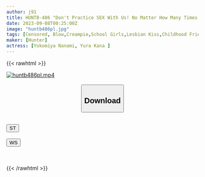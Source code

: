 ```yaml
---
author: j91
title: HUNTB-486 "Don't Practice SEX With Us! No Matter How Many Times You Fail! Have Sex And Cheer Up" A Super Gentle Childhood Friend Full Of Hospitality To Me Who Is Worried About Being A Virgin
date: 2023-09-08T00:25:00Z
image: "huntb486pl.jpg"
tags: [Censored, Blow,Creampie,School Girls,Lesbian Kiss,Childhood Friend	]
maker: [Hunter]
actress: [Yokomiya Nanami, Yura Kana ]
---
```



{{< rawhtml >}}

<div class="video" data-videoid="DAJYjJvo7bIkMdr">
    <a href="javascript:;">
        <img src="https://my.j91.asia/posts/huntb486pl/huntb486pl.jpg" width="WIDTH" height="HEIGHT" alt="huntb486pl.mp4" loading="lazy">
    </a>
</div>

<script type="text/javascript" src="https://j91.asia/asset/on-demand-st.js"></script>

<br>
  <link rel="stylesheet" href="https://j91.asia/asset/bs5.css">
  
  <center>
  <button class="btn btn-primary" type="button" data-bs-toggle="collapse" data-bs-target=".multi-collapse" aria-expanded="false" aria-controls="multiCollapseExample1 multiCollapseExample2"><h2>Download</h2></button></center>
</p>
<div class="row">
  <div class="col">
    <div class="collapse multi-collapse" id="multiCollapseExample1">
      <div class="card card-body">
	      	      <br>
<div class="buttons">  
<a href="https://streamtape.to/v/DAJYjJvo7bIkMdr"><button class="btn-hover color-3"><i class="fa fa-download"></i> ST</button></a></div>
    </div>
  </div>
</div>
  <div class="col">
    <div class="collapse multi-collapse" id="multiCollapseExample2">
      <div class="card card-body">
	      <br>
<div class="buttons">
    <a href="https://wolfstream.tv/wdt6axblwdxu"><button class="btn-hover color-9"><i class="fa fa-download"></i> WS</button></a></div>
<br><br>
      </div>
    </div>
  </div>
</div>

{{< /rawhtml >}}
